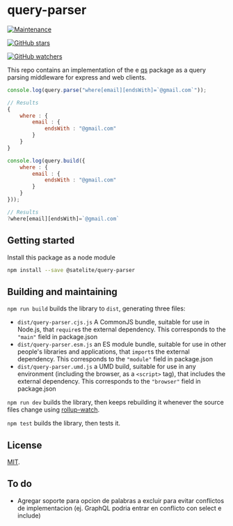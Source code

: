 # query-parser

[![Maintenance](https://img.shields.io/badge/Maintained%3F-yes-green.svg)](https://GitHub.com/Naereen/StrapDown.js/graphs/commit-activity)

[![GitHub stars](https://img.shields.io/github/stars/Naereen/StrapDown.js.svg?style=social&label=Star&maxAge=2592000)](https://GitHub.com/satelite-digital/query-parser/stargazers/)

[![GitHub watchers](https://img.shields.io/github/watchers/Naereen/StrapDown.js.svg?style=social&label=Watch&maxAge=2592000)](https://GitHub.com/satelite-digital/query-parser/watchers/)


This repo contains an implementation of the e [qs](https://www.npmjs.com/package/qs) package as a query parsing middleware for express and web clients.


```js
console.log(query.parse("where[email][endsWith]=`@gmail.com`"));

// Results
{
    where : {
        email : {
            endsWith : "@gmail.com"
        }
    }
}
```

```js
console.log(query.build({
    where : {
        email : {
            endsWith : "@gmail.com"
        }
    }
}));

// Results
?where[email][endsWith]=`@gmail.com`

```

## Getting started

Install this package as a node module

```bash
npm install --save @satelite/query-parser
```


## Building and maintaining

`npm run build` builds the library to `dist`, generating three files:

* `dist/query-parser.cjs.js`
    A CommonJS bundle, suitable for use in Node.js, that `require`s the external dependency. This corresponds to the `"main"` field in package.json
* `dist/query-parser.esm.js`
    an ES module bundle, suitable for use in other people's libraries and applications, that `import`s the external dependency. This corresponds to the `"module"` field in package.json
* `dist/query-parser.umd.js`
    a UMD build, suitable for use in any environment (including the browser, as a `<script>` tag), that includes the external dependency. This corresponds to the `"browser"` field in package.json

`npm run dev` builds the library, then keeps rebuilding it whenever the source files change using [rollup-watch](https://github.com/rollup/rollup-watch).

`npm test` builds the library, then tests it.

## License

[MIT](LICENSE).


## To do

- Agregar soporte para opcion de palabras a excluir para evitar conflictos de implementacion (ej. GraphQL podria entrar en conflicto con select e include)
